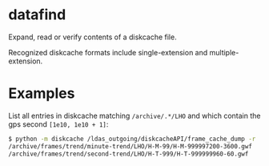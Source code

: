 datafind
========

Expand, read or verify contents of a diskcache file. 

Recognized diskcache formats include single-extension and
multiple-extension.

Examples
========

List all entries in diskcache matching `/archive/.*/LHO` and which
contain the gps second `[1e10, 1e10 + 1]`:

```bash
$ python -m diskcache /ldas_outgoing/diskcacheAPI/frame_cache_dump -r '/archive/.*/LHO' -m 1000000000 -M 1000000000 -e
/archive/frames/trend/minute-trend/LHO/H-M-99/H-M-999997200-3600.gwf
/archive/frames/trend/second-trend/LHO/H-T-999/H-T-999999960-60.gwf
```



